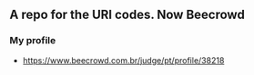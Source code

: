 ## A repo for the URI codes. Now Beecrowd


### My profile
- https://www.beecrowd.com.br/judge/pt/profile/38218
